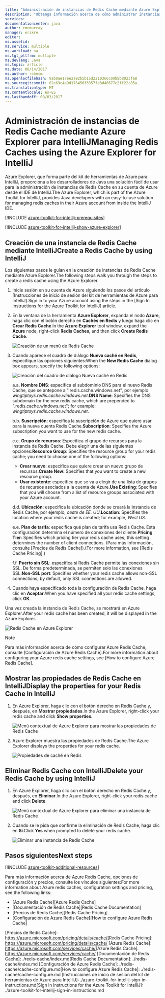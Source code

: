 ```yaml
---
title: "Administración de instancias de Redis Cache mediante Azure Explorer para Intellij | Microsoft Docs"
description: "Obtenga información acerca de cómo administrar instancias de Azure Redis Cache mediante Azure Explorer para IntelliJ."
services: 
documentationcenter: java
author: rmcmurray
manager: erikre
editor: 
ms.assetid: 
ms.service: multiple
ms.workload: na
ms.tgt_pltfrm: multiple
ms.devlang: Java
ms.topic: article
ms.date: 06/14/2017
ms.author: robmcm
ms.openlocfilehash: 9ab8ae17ee2a92b5b16d2210366c00b5b8023fa8
ms.sourcegitcommit: 02e69c4a9d17645633357fe3d46677c2ff22c85a
ms.translationtype: MT
ms.contentlocale: es-ES
ms.lasthandoff: 08/03/2017
---
```

# <a name="managing-redis-caches-using-the-azure-explorer-for-intellij"></a><span data-ttu-id="08af7-103">Administración de instancias de Redis Cache mediante Azure Explorer para IntelliJ</span><span class="sxs-lookup"><span data-stu-id="08af7-103">Managing Redis Caches using the Azure Explorer for IntelliJ</span></span>

<span data-ttu-id="08af7-104">Azure Explorer, que forma parte del kit de herramientas de Azure para IntelliJ, proporciona a los desarrolladores de Java una solución fácil de usar para la administración de instancias de Redis Cache en su cuenta de Azure desde el IDE de IntelliJ.</span><span class="sxs-lookup"><span data-stu-id="08af7-104">The Azure Explorer, which is part of the Azure Toolkit for IntelliJ, provides Java developers with an easy-to-use solution for managing redis caches in their Azure account from inside the IntelliJ IDE.</span></span>

[!INCLUDE [azure-toolkit-for-intellij-prerequisites](../includes/azure-toolkit-for-intellij-prerequisites.md)]

[!INCLUDE [azure-toolkit-for-intellij-show-azure-explorer](../includes/azure-toolkit-for-intellij-show-azure-explorer.md)]

## <a name="create-a-redis-cache-by-using-intellij"></a><span data-ttu-id="08af7-105">Creación de una instancia de Redis Cache mediante IntelliJ</span><span class="sxs-lookup"><span data-stu-id="08af7-105">Create a Redis Cache by using IntelliJ</span></span>

<span data-ttu-id="08af7-106">Los siguientes pasos le guían en la creación de instancias de Redis Cache mediante Azure Explorer.</span><span class="sxs-lookup"><span data-stu-id="08af7-106">The following steps walk you through the steps to create a redis cache using the Azure Explorer.</span></span>

1. <span data-ttu-id="08af7-107">Inicie sesión en su cuenta de Azure siguiendo los pasos del artículo [Instrucciones de inicio de sesión del kit de herramientas de Azure para IntelliJ].</span><span class="sxs-lookup"><span data-stu-id="08af7-107">Sign in to your Azure account using the steps in the [Sign In Instructions for the Azure Toolkit for IntelliJ] article.</span></span>

1. <span data-ttu-id="08af7-108">En la ventana de la herramienta **Azure Explorer**, expanda el nodo **Azure**, haga clic con el botón derecho en **Cachés en Redis** y luego haga clic en **Crear Redis Cache**.</span><span class="sxs-lookup"><span data-stu-id="08af7-108">In the **Azure Explorer** tool window, expand the **Azure** node, right-click **Redis Caches**, and then click **Create Redis Cache**.</span></span>

   ![Creación de un menú de Redis Cache][CR01]

1. <span data-ttu-id="08af7-110">Cuando aparece el cuadro de diálogo **Nueva caché en Redis**, especifique las opciones siguientes:</span><span class="sxs-lookup"><span data-stu-id="08af7-110">When the **New Redis Cache** dialog box appears, specify the following options:</span></span>

   ![Creación del cuadro de diálogo Nueva caché en Redis][CR02]

   <span data-ttu-id="08af7-112">a.</span><span class="sxs-lookup"><span data-stu-id="08af7-112">a.</span></span> <span data-ttu-id="08af7-113">**Nombre DNS**: especifica el subdominio DNS para el nuevo Redis Cache, que se antepone a ".redis.cache.windows.net", por ejemplo *wingtiptoys.redis.cache.windows.net*.</span><span class="sxs-lookup"><span data-stu-id="08af7-113">**DNS Name**: Specifies the DNS subdomain for the new redis cache, which are prepended to ".redis.cache.windows.net"; for example: *wingtiptoys.redis.cache.windows.net*.</span></span>

   <span data-ttu-id="08af7-114">b.</span><span class="sxs-lookup"><span data-stu-id="08af7-114">b.</span></span> <span data-ttu-id="08af7-115">**Suscripción**: especifica la suscripción de Azure que quiere usar para la nueva cuenta Redis Cache.</span><span class="sxs-lookup"><span data-stu-id="08af7-115">**Subscription**: Specifies the Azure subscription you want to use for the new redis cache.</span></span>

   <span data-ttu-id="08af7-116">c.</span><span class="sxs-lookup"><span data-stu-id="08af7-116">c.</span></span> <span data-ttu-id="08af7-117">**Grupo de recursos**: Especifica el grupo de recursos para la instancia de Redis Cache. Debe elegir una de las siguientes opciones:</span><span class="sxs-lookup"><span data-stu-id="08af7-117">**Resource Group**: Specifies the resource group for your redis cache; you need to choose one of the following options:</span></span>
      * <span data-ttu-id="08af7-118">**Crear nuevo**: especifica que quiere crear un nuevo grupo de recursos.</span><span class="sxs-lookup"><span data-stu-id="08af7-118">**Create New**: Specifies that you want to create a new resource group.</span></span>
      * <span data-ttu-id="08af7-119">**Usar existente**: especifica que se va a elegir de una lista de grupos de recursos asociados a la cuenta de Azure.</span><span class="sxs-lookup"><span data-stu-id="08af7-119">**Use Existing**: Specifies that you will choose from a list of resource groups associated with your Azure account.</span></span>

   <span data-ttu-id="08af7-120">d.</span><span class="sxs-lookup"><span data-stu-id="08af7-120">d.</span></span> <span data-ttu-id="08af7-121">**Ubicación**: especifica la ubicación donde se creará la instancia de Redis Cache, por ejemplo, *oeste de EE. UU*.</span><span class="sxs-lookup"><span data-stu-id="08af7-121">**Location**: Specifies the location where your redis cache is created; for example, *West US*.</span></span>

   <span data-ttu-id="08af7-122">e.</span><span class="sxs-lookup"><span data-stu-id="08af7-122">e.</span></span> <span data-ttu-id="08af7-123">**Plan de tarifa**: especifica qué plan de tarifa usa Redis Cache. Esta configuración determina el número de conexiones del cliente.</span><span class="sxs-lookup"><span data-stu-id="08af7-123">**Pricing Tier**: Specifies which pricing tier your redis cache uses; this setting determines the number of client connections.</span></span> <span data-ttu-id="08af7-124">(Para más información, consulte [Precios de Redis Cache]).</span><span class="sxs-lookup"><span data-stu-id="08af7-124">(For more information, see [Redis Cache Pricing].)</span></span>

   <span data-ttu-id="08af7-125">f.</span><span class="sxs-lookup"><span data-stu-id="08af7-125">f.</span></span> <span data-ttu-id="08af7-126">**Puerto sin SSL**: especifica si Redis Cache permite las conexiones sin SSL. De forma predeterminada, se permiten solo las conexiones SSL.</span><span class="sxs-lookup"><span data-stu-id="08af7-126">**Non-SSL port**: Specifies whether your redis cache allows non-SSL connections; by default, only SSL connections are allowed.</span></span>

1. <span data-ttu-id="08af7-127">Cuando haya especificado toda la configuración de Redis Cache, haga clic en **Aceptar**.</span><span class="sxs-lookup"><span data-stu-id="08af7-127">When you have specified all your redis cache settings, click **OK**.</span></span>

<span data-ttu-id="08af7-128">Una vez creada la instancia de Redis Cache, se mostrará en Azure Explorer.</span><span class="sxs-lookup"><span data-stu-id="08af7-128">After your redis cache has been created, it will be displayed in the Azure Explorer.</span></span>

   ![Redis Cache en Azure Explorer][CR03]

> [!NOTE]
>
> <span data-ttu-id="08af7-130">Para más información acerca de cómo configurar Azure Redis Cache, consulte [Configuración de Azure Redis Cache].</span><span class="sxs-lookup"><span data-stu-id="08af7-130">For more information about configuring your Azure redis cache settings, see [How to configure Azure Redis Cache].</span></span>
>

## <a name="display-the-properties-for-your-redis-cache-in-intellij"></a><span data-ttu-id="08af7-131">Mostrar las propiedades de Redis Cache en IntelliJ</span><span class="sxs-lookup"><span data-stu-id="08af7-131">Display the properties for your Redis Cache in IntelliJ</span></span>

1. <span data-ttu-id="08af7-132">En Azure Explorer, haga clic con el botón derecho en Redis Cache y, después, en **Mostrar propiedades**.</span><span class="sxs-lookup"><span data-stu-id="08af7-132">In the Azure Explorer, right-click your redis cache and click **Show properties**.</span></span>

   ![Menú contextual de Azure Explorer para mostrar las propiedades de Redis Cache][SP01]

1. <span data-ttu-id="08af7-134">Azure Explorer muestra las propiedades de Redis Cache.</span><span class="sxs-lookup"><span data-stu-id="08af7-134">The Azure Explorer displays the properties for your redis cache.</span></span>

   ![Propiedades de caché en Redis][SP02]

## <a name="delete-your-redis-cache-by-using-intellij"></a><span data-ttu-id="08af7-136">Eliminar Redis Cache con IntelliJ</span><span class="sxs-lookup"><span data-stu-id="08af7-136">Delete your Redis Cache by using IntelliJ</span></span>

1. <span data-ttu-id="08af7-137">En Azure Explorer, haga clic con el botón derecho en Redis Cache y, después, en **Eliminar**.</span><span class="sxs-lookup"><span data-stu-id="08af7-137">In the Azure Explorer, right-click your redis cache and click **Delete**.</span></span>

   ![Menú contextual de Azure Explorer para eliminar una instancia de Redis Cache][DE01]

1. <span data-ttu-id="08af7-139">Cuando se le pida que confirme la eliminación de Redis Cache, haga clic en **Sí**.</span><span class="sxs-lookup"><span data-stu-id="08af7-139">Click **Yes** when prompted to delete your redis cache.</span></span>

   ![Eliminar una instancia de Redis Cache][DE02]

## <a name="next-steps"></a><span data-ttu-id="08af7-141">Pasos siguientes</span><span class="sxs-lookup"><span data-stu-id="08af7-141">Next steps</span></span>

[!INCLUDE [azure-toolkit-additional-resources](../includes/azure-toolkit-additional-resources.md)]

<span data-ttu-id="08af7-142">Para más información acerca de Azure Redis Cache, opciones de configuración y precios, consulte los vínculos siguientes:</span><span class="sxs-lookup"><span data-stu-id="08af7-142">For more information about Azure redis caches, configuration settings and pricing, see the following links:</span></span>

* <span data-ttu-id="08af7-143">[Azure Redis Cache]</span><span class="sxs-lookup"><span data-stu-id="08af7-143">[Azure Redis Cache]</span></span>
* <span data-ttu-id="08af7-144">[Documentación de Redis Cache]</span><span class="sxs-lookup"><span data-stu-id="08af7-144">[Redis Cache Documentation]</span></span>
* <span data-ttu-id="08af7-145">[Precios de Redis Cache]</span><span class="sxs-lookup"><span data-stu-id="08af7-145">[Redis Cache Pricing]</span></span>
* <span data-ttu-id="08af7-146">[Configuración de Azure Redis Cache]</span><span class="sxs-lookup"><span data-stu-id="08af7-146">[How to configure Azure Redis Cache]</span></span>

<!-- URL List -->

<span data-ttu-id="08af7-147">[Precios de Redis Cache]: https://azure.microsoft.com/pricing/details/cache/</span><span class="sxs-lookup"><span data-stu-id="08af7-147">[Redis Cache Pricing]: https://azure.microsoft.com/pricing/details/cache/</span></span>
<span data-ttu-id="08af7-148">[Azure Redis Cache]: https://azure.microsoft.com/services/cache/</span><span class="sxs-lookup"><span data-stu-id="08af7-148">[Azure Redis Cache]: https://azure.microsoft.com/services/cache/</span></span>
<span data-ttu-id="08af7-149">[Documentación de Redis Cache]: ./redis-cache/index.md</span><span class="sxs-lookup"><span data-stu-id="08af7-149">[Redis Cache Documentation]: ./redis-cache/index.md</span></span>
<span data-ttu-id="08af7-150">[Configuración de Azure Redis Cache]: ./redis-cache/cache-configure.md</span><span class="sxs-lookup"><span data-stu-id="08af7-150">[How to configure Azure Redis Cache]: ./redis-cache/cache-configure.md</span></span>
<span data-ttu-id="08af7-151">[Instrucciones de inicio de sesión del kit de herramientas de Azure para IntelliJ]: ./azure-toolkit-for-intellij-sign-in-instructions.md</span><span class="sxs-lookup"><span data-stu-id="08af7-151">[Sign In Instructions for the Azure Toolkit for IntelliJ]: ./azure-toolkit-for-intellij-sign-in-instructions.md</span></span>

<!-- IMG List -->

[CR01]: ./media/azure-toolkit-for-intellij-managing-redis-caches-using-azure-explorer/CR01.png
[CR02]: ./media/azure-toolkit-for-intellij-managing-redis-caches-using-azure-explorer/CR02.png
[CR03]: ./media/azure-toolkit-for-intellij-managing-redis-caches-using-azure-explorer/CR03.png

[SP01]: ./media/azure-toolkit-for-intellij-managing-redis-caches-using-azure-explorer/SP01.png
[SP02]: ./media/azure-toolkit-for-intellij-managing-redis-caches-using-azure-explorer/SP02.png

[DE01]: ./media/azure-toolkit-for-intellij-managing-redis-caches-using-azure-explorer/DE01.png
[DE02]: ./media/azure-toolkit-for-intellij-managing-redis-caches-using-azure-explorer/DE02.png
